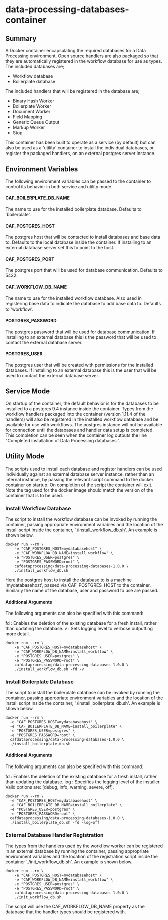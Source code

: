 # data-processing-databases-container

## Summary

A Docker container encapsulating the required databases for a Data Processing environment. Open source handlers are also packaged so that they are automatically registered in the workflow database for use as types. The included databases are;

* Workflow database
* Boilerplate database 

The included handlers that will be registered in the database are;

* Binary Hash Worker
* Boilerplate Worker
* Document Worker
* Field Mapping
* Generic Queue Output
* Markup Worker
* Stop

This container has been built to operate as a service (by default) but can also be used as a 'utility' container to install the individual databases, or register the packaged handlers, on an external postgres server instance.

## Environment Variables

The following environment variables can be passed to the container to control its behavior in both service and utility mode.

#### CAF_BOILERPLATE_DB_NAME

The name to use for the installed boilerplate database. Defaults to 'boilerplate'.

#### CAF_POSTGRES_HOST

The postgres host that will be contacted to install databases and base data to. Defaults to the local database inside the container. If installing to an external database server set this to point to the host.

#### CAF_POSTGRES_PORT

The postgres port that will be used for database communication. Defaults to 5432.

#### CAF_WORKFLOW_DB_NAME

The name to use for the installed workflow database. Also used in registering base data to indicate the database to add base data to. Defaults to 'workflow'.

#### POSTGRES_PASSWORD

The postgres password that will be used for database communication. If installing to an external database this is the password that will be used to contact the external database server.

#### POSTGRES_USER

The postgres user that will be created with permissions for the installed databases. If installing to an external database this is the user that will be used to contact the external database server.

## Service Mode

On startup of the container, the default behavior is for the databases to be installed to a postgres 9.4 instance inside the container. Types from the workflow handlers packaged into the container (version 1.11.4 of the handlers) will also be registered in the installed workflow database and be available for use with workflows. The postgres instance will not be available for connection until the databases and handler data setup is completed. This completion can be seen when the container log outputs the line "Completed installation of Data Processing databases.".

## Utility Mode

The scripts used to install each database and register handlers can be used individually against an external database server instance, rather than an internal instance, by passing the relevant script command to the docker container on startup. On completion of the script the container will exit. Note the tag used for the docker image should match the version of the container that is to be used.

### Install Workflow Database

The script to install the workflow database can be invoked by running the container, passing appropriate environment variables and the location of the install script inside the container, './install_workflow_db.sh'. An example is shown below.

```
docker run --rm \
	-e "CAF_POSTGRES_HOST=mydatabasehost" \
	-e "CAF_WORKFLOW_DB_NAME=install_workflow" \
	-e "POSTGRES_USER=postgres" \
	-e "POSTGRES_PASSWORD=root" \
	cafdataprocessing/data-processing-databases-1.0.0 \
	./install_workflow_db.sh
```

Here the postgres host to install the database to is a machine 'mydatabasehost', passed via CAF_POSTGRES_HOST to the container. Similarly the name of the database, user and password to use are passed.

#### Additional Arguments

The following arguments can also be specified with this command:

fd : Enables the deletion of the existing database for a fresh install, rather than updating the database.
v : Sets logging level to verbose outputting more detail.

```
docker run --rm \
	-e "CAF_POSTGRES_HOST=mydatabasehost" \
	-e "CAF_WORKFLOW_DB_NAME=install_workflow" \
	-e "POSTGRES_USER=postgres" \
	-e "POSTGRES_PASSWORD=root" \
	cafdataprocessing/data-processing-databases-1.0.0 \
	./install_workflow_db.sh -fd -v
```

### Install Boilerplate Database

The script to install the boilerplate database can be invoked by running the container, passing appropriate environment variables and the location of the install script inside the container, './install_boilerplate_db.sh'. An example is shown below.

```
docker run --rm \
  -e "CAF_POSTGRES_HOST=mydatabasehost" \
  -e "CAF_BOILERPLATE_DB_NAME=install_boilerplate" \
  -e "POSTGRES_USER=postgres" \
  -e "POSTGRES_PASSWORD=root" \
  cafdataprocessing/data-processing-databases-1.0.0 \
  ./install_boilerplate_db.sh
```

#### Additional Arguments

The following arguments can also be specified with this command:

fd : Enables the deletion of the existing database for a fresh install, rather than updating the database.
log : Specifies the logging level of the installer. Valid options are: [debug, info, warning, severe, off].

```
docker run --rm \
  -e "CAF_POSTGRES_HOST=mydatabasehost" \
  -e "CAF_BOILERPLATE_DB_NAME=install_boilerplate" \
  -e "POSTGRES_USER=postgres" \
  -e "POSTGRES_PASSWORD=root" \
  cafdataprocessing/data-processing-databases-1.0.0 \
  ./install_boilerplate_db.sh -fd -log=off
```

### External Database Handler Registration

The types from the handlers used by the workflow worker can be registered in an external database by running the container, passing appropriate environment variables and the location of the registration script inside the container './init_workflow_db.sh'. An example is shown below.

```
docker run --rm \
	-e "CAF_POSTGRES_HOST=mydatabasehost" \
	-e "CAF_WORKFLOW_DB_NAME=install_workflow" \
	-e "POSTGRES_USER=postgres" \
	-e "POSTGRES_PASSWORD=root" \
	cafdataprocessing/data-processing-databases-1.0.0 \
	./init_workflow_db.sh
```

The script will use the CAF_WORKFLOW_DB_NAME property as the database that the handler types should be registered with.
